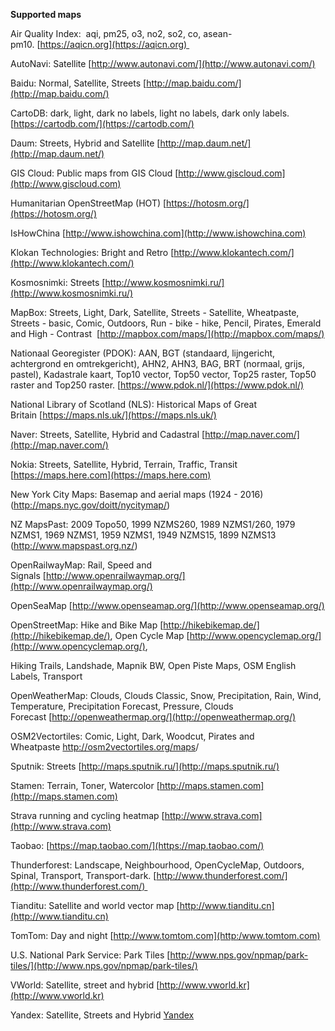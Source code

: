 **Supported maps**

Air Quality Index:  aqi, pm25, o3, no2, so2, co, asean-pm10. [https://aqicn.org](https://aqicn.org) 

AutoNavi: Satellite [http://www.autonavi.com/](http://www.autonavi.com/)

Baidu: Normal, Satellite, Streets [http://map.baidu.com/](http://map.baidu.com/)

CartoDB: dark, light, dark no labels, light no labels, dark only labels. [https://cartodb.com/](https://cartodb.com/)

Daum: Streets, Hybrid and Satellite [http://map.daum.net/](http://map.daum.net/)

GIS Cloud: Public maps from GIS Cloud [http://www.giscloud.com](http://www.giscloud.com)

Humanitarian OpenStreetMap (HOT) [https://hotosm.org/](https://hotosm.org/)

IsHowChina [http://www.ishowchina.com](http://www.ishowchina.com)

Klokan Technologies: Bright and Retro [http://www.klokantech.com/](http://www.klokantech.com/)

Kosmosnimki: Streets [http://www.kosmosnimki.ru/](http://www.kosmosnimki.ru/)

MapBox: Streets, Light, Dark, Satellite, Streets - Satellite, Wheatpaste, Streets - basic, Comic, Outdoors, Run - bike - hike, Pencil, Pirates, Emerald and High - Contrast  [http://mapbox.com/maps/](http://mapbox.com/maps/)

Nationaal Georegister (PDOK): AAN, BGT (standaard, lijngericht, achtergrond en omtrekgericht), AHN2, AHN3, BAG, BRT (normaal, grijs, pastel), Kadastrale kaart, Top10 vector, Top50 vector, Top25 raster, Top50 raster and Top250 raster. [https://www.pdok.nl/](https://www.pdok.nl/)

National Library of Scotland (NLS): Historical Maps of Great Britain [https://maps.nls.uk/](https://maps.nls.uk/)

Naver: Streets, Satellite, Hybrid and Cadastral [http://map.naver.com/](http://map.naver.com/)

Nokia: Streets, Satellite, Hybrid, Terrain, Traffic, Transit [https://maps.here.com](https://maps.here.com)

New York City Maps: Basemap and aerial maps (1924 - 2016) (http://maps.nyc.gov/doitt/nycitymap/)

NZ MapsPast: 2009 Topo50, 1999 NZMS260, 1989 NZMS1/260, 1979 NZMS1, 1969 NZMS1, 1959 NZMS1, 1949 NZMS15, 1899 NZMS13 (http://www.mapspast.org.nz/)

OpenRailwayMap: Rail, Speed and Signals [http://www.openrailwaymap.org/](http://www.openrailwaymap.org/)

OpenSeaMap [http://www.openseamap.org/](http://www.openseamap.org/)

OpenStreetMap: Hike and Bike Map [http://hikebikemap.de/](http://hikebikemap.de/), Open Cycle Map [http://www.opencyclemap.org/](http://www.opencyclemap.org/),

Hiking Trails, Landshade, Mapnik BW, Open Piste Maps, OSM English Labels, Transport

OpenWeatherMap: Clouds, Clouds Classic, Snow, Precipitation, Rain, Wind, Temperature, Precipitation Forecast, Pressure, Clouds Forecast [http://openweathermap.org/](http://openweathermap.org/)

OSM2Vectortiles: Comic, Light, Dark, Woodcut, Pirates and Wheatpaste [http://os](http://osm2vectortiles.org/maps)[m2vectortiles.org/maps](http://osm2vectortiles.org/maps)/

Sputnik: Streets [http://maps.sputnik.ru/](http://maps.sputnik.ru/)

Stamen: Terrain, Toner, Watercolor [http://maps.stamen.com](http://maps.stamen.com)

Strava running and cycling heatmap [http://www.strava.com](http://www.strava.com)

Taobao: [https://map.taobao.com/](https://map.taobao.com/)

Thunderforest: Landscape, Neighbourhood, OpenCycleMap, Outdoors, Spinal, Transport, Transport-dark. [http://www.thunderforest.com/](http://www.thunderforest.com/) 

Tianditu: Satellite and world vector map [http://www.tianditu.cn](http://www.tianditu.cn)

TomTom: Day and night [http://www.tomtom.com](http:/www.tomtom.com)

U.S. National Park Service: Park Tiles [http://www.nps.gov/npmap/park-tiles/](http://www.nps.gov/npmap/park-tiles/)

VWorld: Satellite, street and hybrid [http://www.vworld.kr](http://www.vworld.kr)

Yandex: Satellite, Streets and Hybrid [Yandex](https://yandex.com/maps/)
